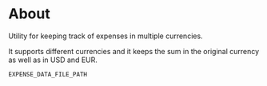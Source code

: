 # About

Utility for keeping track of expenses in multiple currencies.

It supports different currencies and it keeps the sum in the original currency
as well as in USD and EUR.

`EXPENSE_DATA_FILE_PATH`
